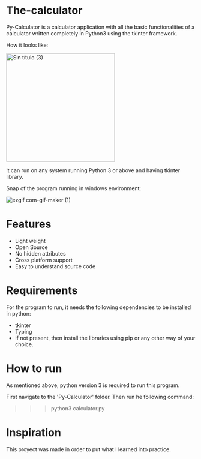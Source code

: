 # The-calculator
Py-Calculator is a calculator application with all the basic functionalities of a calculator
written completely in Python3 using the tkinter framework.
 
 How it looks like:
 
 <img width="289" alt="Sin título (3)" src="https://user-images.githubusercontent.com/107360657/173613790-c8c998da-822d-4518-960b-4951188706d4.png">


it can run on any system running Python 3 or above and having tkinter library.

Snap of the program running in windows environment:

![ezgif com-gif-maker (1)](https://user-images.githubusercontent.com/107360657/173613126-640c7771-1ba1-4593-82be-202fcd501fcd.gif)


# Features
- Light weight
- Open Source
- No hidden attributes
- Cross platform support
- Easy to understand source code

# Requirements
For the program to run, it needs the following dependencies to be installed in python:

- tkinter
- Typing
- If not present, then install the libraries using pip or any other way of your choice.

# How to run
As mentioned above, python version 3 is required to run this program.

First navigate to the 'Py-Calculator' folder.
Then run he following command:
>>> python3 calculator.py

# Inspiration
This proyect was made in order to put what I learned into practice.
